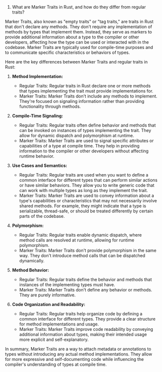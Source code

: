 1. What are Marker Traits in Rust, and how do they differ from regular traits?


Marker Traits, also known as "empty traits" or "tag traits," are traits in Rust that don't declare any methods. They don't require any implementation of methods by types that implement them. Instead, they serve as markers to provide additional information about a type to the compiler or other developers, affecting how the type can be used or interacted with in the codebase. Marker Traits are typically used for compile-time purposes and to communicate specific characteristics or behaviors of types.

Here are the key differences between Marker Traits and regular traits in Rust:

1. **Method Implementation:**
   - Regular Traits: Regular traits in Rust declare one or more methods that types implementing the trait must provide implementations for.
   - Marker Traits: Marker Traits don't include any methods to implement. They're focused on signaling information rather than providing functionality through methods.

2. **Compile-Time Signaling:**
   - Regular Traits: Regular traits often define behavior and methods that can be invoked on instances of types implementing the trait. They allow for dynamic dispatch and polymorphism at runtime.
   - Marker Traits: Marker Traits are used to signal specific attributes or capabilities of a type at compile time. They help in providing information to the compiler or other developers without affecting runtime behavior.

3. **Use Cases and Semantics:**
   - Regular Traits: Regular traits are used when you want to define a common interface for different types that can perform similar actions or have similar behaviors. They allow you to write generic code that can work with multiple types as long as they implement the trait.
   - Marker Traits: Marker Traits are used to convey information about a type's capabilities or characteristics that may not necessarily involve shared methods. For example, they might indicate that a type is serializable, thread-safe, or should be treated differently by certain parts of the codebase.

4. **Polymorphism:**
   - Regular Traits: Regular traits enable dynamic dispatch, where method calls are resolved at runtime, allowing for runtime polymorphism.
   - Marker Traits: Marker Traits don't provide polymorphism in the same way. They don't introduce method calls that can be dispatched dynamically.

5. **Method Behavior:**
   - Regular Traits: Regular traits define the behavior and methods that instances of the implementing types must have.
   - Marker Traits: Marker Traits don't define any behavior or methods. They are purely informative.

6. **Code Organization and Readability:**
   - Regular Traits: Regular traits help organize code by defining a common interface for different types. They provide a clear structure for method implementations and usage.
   - Marker Traits: Marker Traits improve code readability by conveying additional information about types, making their intended usage more explicit and self-explanatory.

In summary, Marker Traits are a way to attach metadata or annotations to types without introducing any actual method implementations. They allow for more expressive and self-documenting code while influencing the compiler's understanding of types at compile time.